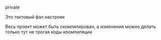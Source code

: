 private

Это тектовый фал настроек

Весь проект может быть скомпилирован, а изменения можно делать только тут не трогая коды коомпиляции
